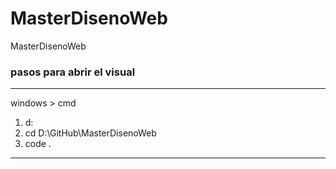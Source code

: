 # MasterDisenoWeb
 MasterDisenoWeb

 ### pasos para abrir el visual
---
windows > cmd
1. d:
2. cd D:\GitHub\MasterDisenoWeb
3. code .
---
